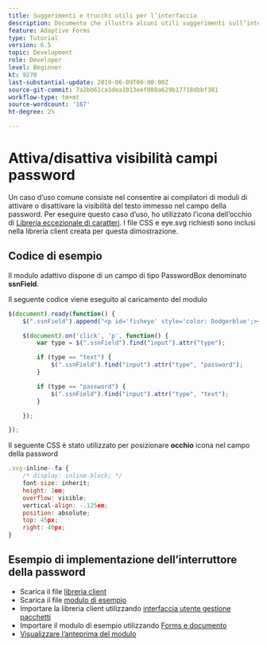 ```yaml
---
title: Suggerimenti e trucchi utili per l’interfaccia
description: Documento che illustra alcuni utili suggerimenti sull’interfaccia
feature: Adaptive Forms
type: Tutorial
version: 6.5
topic: Development
role: Developer
level: Beginner
kt: 9270
last-substantial-update: 2019-06-09T00:00:00Z
source-git-commit: 7a2bb61ca1dea1013eef088a629b17718dbbf381
workflow-type: tm+mt
source-wordcount: '167'
ht-degree: 2%

---
```


# Attiva/disattiva visibilità campi password

Un caso d’uso comune consiste nel consentire ai compilatori di moduli di attivare o disattivare la visibilità del testo immesso nel campo della password.
Per eseguire questo caso d’uso, ho utilizzato l’icona dell’occhio di [Libreria eccezionale di caratteri](https://fontawesome.com/). I file CSS e eye.svg richiesti sono inclusi nella libreria client creata per questa dimostrazione.


## Codice di esempio

Il modulo adattivo dispone di un campo di tipo PasswordBox denominato **ssnField**.

Il seguente codice viene eseguito al caricamento del modulo

```javascript
$(document).ready(function() {
    $(".ssnField").append("<p id='fisheye' style='color: Dodgerblue';><i class='fa fa-eye'></i></p>");

    $(document).on('click', 'p', function() {
        var type = $(".ssnField").find("input").attr("type");

        if (type == "text") {
            $(".ssnField").find("input").attr("type", "password");
        }

        if (type == "password") {
            $(".ssnField").find("input").attr("type", "text");
        }

    });

});
```

Il seguente CSS è stato utilizzato per posizionare **occhio** icona nel campo della password

```javascript
.svg-inline--fa {
    /* display: inline-block; */
    font-size: inherit;
    height: 1em;
    overflow: visible;
    vertical-align: -.125em;
    position: absolute;
    top: 45px;
    right: 40px;
}
```

## Esempio di implementazione dell’interruttore della password

* Scarica il file [libreria client](assets/simple-ui-tips.zip)
* Scarica il file [modulo di esempio](assets/simple-ui-tricks-form.zip)
* Importare la libreria client utilizzando [interfaccia utente gestione pacchetti](http://localhost:4502/crx/packmgr/index.jsp)
* Importare il modulo di esempio utilizzando [Forms e documento](http://localhost:4502/aem/forms.html/content/dam/formsanddocuments)
* [Visualizzare l’anteprima del modulo](http://localhost:4502/content/dam/formsanddocuments/simpleuitips/jcr:content?wcmmode=disabled)


